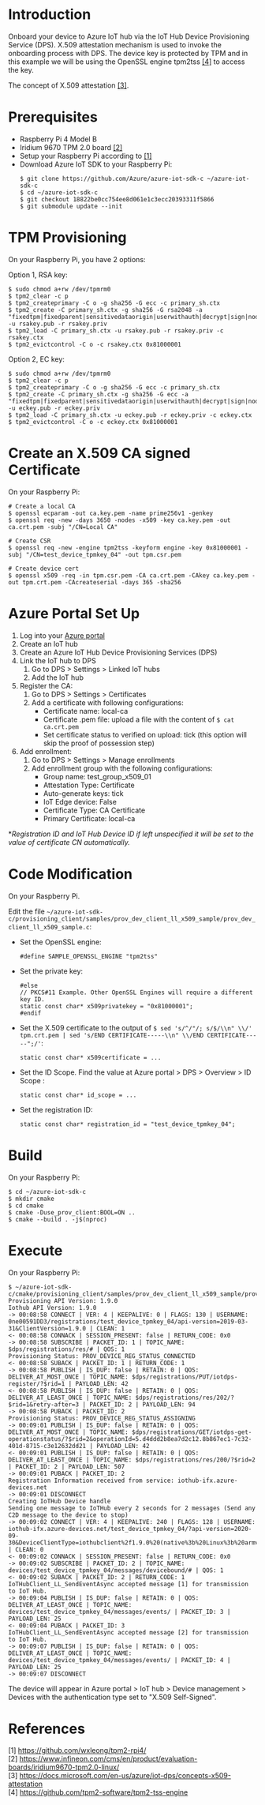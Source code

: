 # Introduction

Onboard your device to Azure IoT hub via the IoT Hub Device Provisioning Service (DPS). X.509 attestation mechanism is used to invoke the onboarding process with DPS. The device key is protected by TPM and in this example we will be using the OpenSSL engine tpm2tss [[4]](#4) to access the key.

The concept of X.509 attestation [[3]](#3).

# Prerequisites

- Raspberry Pi 4 Model B 
- Iridium 9670 TPM 2.0 board [[2]](#2)
- Setup your Raspberry Pi according to [[1]](#1)
- Download Azure IoT SDK to your Raspberry Pi:
    ```
    $ git clone https://github.com/Azure/azure-iot-sdk-c ~/azure-iot-sdk-c
    $ cd ~/azure-iot-sdk-c
    $ git checkout 18822be0cc754ee8d061e1c3ecc20393311f5866
    $ git submodule update --init
    ```

# TPM Provisioning

On your Raspberry Pi, you have 2 options:

Option 1, RSA key:
```
$ sudo chmod a+rw /dev/tpmrm0
$ tpm2_clear -c p
$ tpm2_createprimary -C o -g sha256 -G ecc -c primary_sh.ctx
$ tpm2_create -C primary_sh.ctx -g sha256 -G rsa2048 -a "fixedtpm|fixedparent|sensitivedataorigin|userwithauth|decrypt|sign|noda" -u rsakey.pub -r rsakey.priv
$ tpm2_load -C primary_sh.ctx -u rsakey.pub -r rsakey.priv -c rsakey.ctx
$ tpm2_evictcontrol -C o -c rsakey.ctx 0x81000001
```

Option 2, EC key:
```
$ sudo chmod a+rw /dev/tpmrm0
$ tpm2_clear -c p
$ tpm2_createprimary -C o -g sha256 -G ecc -c primary_sh.ctx
$ tpm2_create -C primary_sh.ctx -g sha256 -G ecc -a "fixedtpm|fixedparent|sensitivedataorigin|userwithauth|decrypt|sign|noda" -u eckey.pub -r eckey.priv
$ tpm2_load -C primary_sh.ctx -u eckey.pub -r eckey.priv -c eckey.ctx
$ tpm2_evictcontrol -C o -c eckey.ctx 0x81000001
```

# Create an X.509 CA signed Certificate

On your Raspberry Pi:
```
# Create a local CA
$ openssl ecparam -out ca.key.pem -name prime256v1 -genkey
$ openssl req -new -days 3650 -nodes -x509 -key ca.key.pem -out ca.crt.pem -subj "/CN=Local CA"

# Create CSR
$ openssl req -new -engine tpm2tss -keyform engine -key 0x81000001 -subj "/CN=test_device_tpmkey_04" -out tpm.csr.pem

# Create device cert
$ openssl x509 -req -in tpm.csr.pem -CA ca.crt.pem -CAkey ca.key.pem -out tpm.crt.pem -CAcreateserial -days 365 -sha256
```

# Azure Portal Set Up

1. Log into your [Azure portal](https://portal.azure.com/)
2. Create an IoT hub
3. Create an Azure IoT Hub Device Provisioning Services (DPS)
4. Link the IoT hub to DPS
    1. Go to DPS > Settings > Linked IoT hubs
    2. Add the IoT hub
3. Register the CA:
    1. Go to DPS > Settings > Certificates
    2. Add a certificate with following configurations:
        - Certificate name: local-ca
        - Certificate .pem file: upload a file with the content of `$ cat ca.crt.pem`
        - Set certificate status to verified on upload: tick (this option will skip the proof of possession step)
6. Add enrollment:
    1. Go to DPS > Settings > Manage enrollments
    2. Add enrollment group with the following configurations:
        - Group name: test_group_x509_01
        - Attestation Type: Certificate
        - Auto-generate keys: tick
        - IoT Edge device: False
        - Certificate Type: CA Certificate
        - Primary Certificate: local-ca
        
**Registration ID and IoT Hub Device ID if left unspecified it will be set to the value of certificate CN automatically.*

# Code Modification

On your Raspberry Pi.

Edit the file `~/azure-iot-sdk-c/provisioning_client/samples/prov_dev_client_ll_x509_sample/prov_dev_client_ll_x509_sample.c`:
- Set the OpenSSL engine:
    ```
    #define SAMPLE_OPENSSL_ENGINE "tpm2tss"
    ```
- Set the private key:
    ```
    #else
    // PKCS#11 Example. Other OpenSSL Engines will require a different key ID.
    static const char* x509privatekey = "0x81000001";
    #endif
    ```
- Set the X.509 certificate to the output of `$ sed 's/^/"/; s/$/\\n" \\/' tpm.crt.pem | sed 's/END CERTIFICATE-----\\n" \\/END CERTIFICATE-----";/'`:
    ```
    static const char* x509certificate = ...
    ```
- Set the ID Scope. Find the value at Azure portal > DPS > Overview > ID Scope :
    ```
    static const char* id_scope = ...
    ```
- Set the registration ID:
    ```
    static const char* registration_id = "test_device_tpmkey_04";
    ```

# Build

On your Raspberry Pi:
```
$ cd ~/azure-iot-sdk-c
$ mkdir cmake
$ cd cmake
$ cmake -Duse_prov_client:BOOL=ON ..
$ cmake --build . -j$(nproc)
```

# Execute

On your Raspberry Pi:
```
$ ~/azure-iot-sdk-c/cmake/provisioning_client/samples/prov_dev_client_ll_x509_sample/prov_dev_client_ll_x509_sample
Provisioning API Version: 1.9.0
Iothub API Version: 1.9.0
-> 00:08:58 CONNECT | VER: 4 | KEEPALIVE: 0 | FLAGS: 130 | USERNAME: 0ne00591DD3/registrations/test_device_tpmkey_04/api-version=2019-03-31&ClientVersion=1.9.0 | CLEAN: 1
<- 00:08:58 CONNACK | SESSION_PRESENT: false | RETURN_CODE: 0x0
-> 00:08:58 SUBSCRIBE | PACKET_ID: 1 | TOPIC_NAME: $dps/registrations/res/# | QOS: 1
Provisioning Status: PROV_DEVICE_REG_STATUS_CONNECTED
<- 00:08:58 SUBACK | PACKET_ID: 1 | RETURN_CODE: 1
-> 00:08:58 PUBLISH | IS_DUP: false | RETAIN: 0 | QOS: DELIVER_AT_MOST_ONCE | TOPIC_NAME: $dps/registrations/PUT/iotdps-register/?$rid=1 | PAYLOAD_LEN: 42
<- 00:08:58 PUBLISH | IS_DUP: false | RETAIN: 0 | QOS: DELIVER_AT_LEAST_ONCE | TOPIC_NAME: $dps/registrations/res/202/?$rid=1&retry-after=3 | PACKET_ID: 2 | PAYLOAD_LEN: 94
-> 00:08:58 PUBACK | PACKET_ID: 2
Provisioning Status: PROV_DEVICE_REG_STATUS_ASSIGNING
-> 00:09:01 PUBLISH | IS_DUP: false | RETAIN: 0 | QOS: DELIVER_AT_MOST_ONCE | TOPIC_NAME: $dps/registrations/GET/iotdps-get-operationstatus/?$rid=2&operationId=5.d4ddd2b8ea7d2c12.8b867ec1-7c32-401d-8715-c3e12632dd21 | PAYLOAD_LEN: 42
<- 00:09:01 PUBLISH | IS_DUP: false | RETAIN: 0 | QOS: DELIVER_AT_LEAST_ONCE | TOPIC_NAME: $dps/registrations/res/200/?$rid=2 | PACKET_ID: 2 | PAYLOAD_LEN: 507
-> 00:09:01 PUBACK | PACKET_ID: 2
Registration Information received from service: iothub-ifx.azure-devices.net
-> 00:09:01 DISCONNECT
Creating IoTHub Device handle
Sending one message to IoTHub every 2 seconds for 2 messages (Send any C2D message to the device to stop)
-> 00:09:02 CONNECT | VER: 4 | KEEPALIVE: 240 | FLAGS: 128 | USERNAME: iothub-ifx.azure-devices.net/test_device_tpmkey_04/?api-version=2020-09-30&DeviceClientType=iothubclient%2f1.9.0%20(native%3b%20Linux%3b%20armv7l) | CLEAN: 0
<- 00:09:02 CONNACK | SESSION_PRESENT: false | RETURN_CODE: 0x0
-> 00:09:02 SUBSCRIBE | PACKET_ID: 2 | TOPIC_NAME: devices/test_device_tpmkey_04/messages/devicebound/# | QOS: 1
<- 00:09:02 SUBACK | PACKET_ID: 2 | RETURN_CODE: 1
IoTHubClient_LL_SendEventAsync accepted message [1] for transmission to IoT Hub.
-> 00:09:04 PUBLISH | IS_DUP: false | RETAIN: 0 | QOS: DELIVER_AT_LEAST_ONCE | TOPIC_NAME: devices/test_device_tpmkey_04/messages/events/ | PACKET_ID: 3 | PAYLOAD_LEN: 25
<- 00:09:04 PUBACK | PACKET_ID: 3
IoTHubClient_LL_SendEventAsync accepted message [2] for transmission to IoT Hub.
-> 00:09:07 PUBLISH | IS_DUP: false | RETAIN: 0 | QOS: DELIVER_AT_LEAST_ONCE | TOPIC_NAME: devices/test_device_tpmkey_04/messages/events/ | PACKET_ID: 4 | PAYLOAD_LEN: 25
-> 00:09:07 DISCONNECT
```

The device will appear in Azure portal > IoT hub > Device management > Devices with the authentication type set to "X.509 Self-Signed".

# References

<a id="1">[1] https://github.com/wxleong/tpm2-rpi4/</a> <br>
<a id="2">[2] https://www.infineon.com/cms/en/product/evaluation-boards/iridium9670-tpm2.0-linux/</a> <br>
<a id="3">[3] https://docs.microsoft.com/en-us/azure/iot-dps/concepts-x509-attestation</a> <br>
<a id="4">[4] https://github.com/tpm2-software/tpm2-tss-engine</a> <br>
